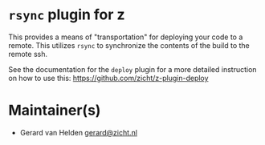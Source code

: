 # `rsync` plugin for z

This provides a means of "transportation" for deploying your code to a remote. This utilizes `rsync` to synchronize the contents of the build to the remote ssh.

See the documentation for the `deploy` plugin for a more detailed instruction on how to use this: https://github.com/zicht/z-plugin-deploy

# Maintainer(s)
* Gerard van Helden <gerard@zicht.nl>
